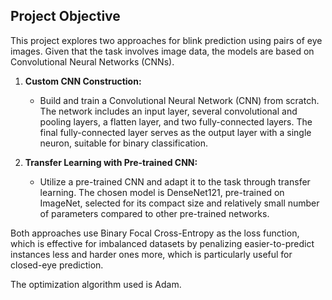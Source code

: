 ## Project Objective

This project explores two approaches for blink prediction using pairs of eye images. Given that the task involves image data, the models are based on Convolutional Neural Networks (CNNs).

1. **Custom CNN Construction:**
   - Build and train a Convolutional Neural Network (CNN) from scratch. The network includes an input layer, several convolutional and pooling layers, a flatten layer, and two fully-connected layers. The final fully-connected layer serves as the output layer with a single neuron, suitable for binary classification.

2. **Transfer Learning with Pre-trained CNN:**
   - Utilize a pre-trained CNN and adapt it to the task through transfer learning. The chosen model is DenseNet121, pre-trained on ImageNet, selected for its compact size and relatively small number of parameters compared to other pre-trained networks.

Both approaches use Binary Focal Cross-Entropy as the loss function, which is effective for imbalanced datasets by penalizing easier-to-predict instances less and harder ones more, which is particularly useful for closed-eye prediction.

The optimization algorithm used is Adam.
